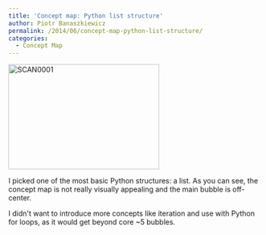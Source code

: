 ```yaml
---
title: 'Concept map: Python list structure'
author: Piotr Banaszkiewicz
permalink: /2014/06/concept-map-python-list-structure/
categories:
  - Concept Map
---
```

[<img class="alignnone size-medium wp-image-7652" alt="SCAN0001" src="http://files.software-carpentry.org/training-course/2014/06/SCAN00011-300x209.jpg" width="300" height="209" />][1]

I picked one of the most basic Python structures: a list. As you can see, the concept map is not really visually appealing and the main bubble is off-center.

I didn't want to introduce more concepts like iteration and use with Python for loops, as it would get beyond core ~5 bubbles.

 [1]: http://files.software-carpentry.org/training-course/2014/06/SCAN00011.jpg
